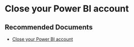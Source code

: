   <properties
	pageTitle="closing your power bi account"
	description="closing your power bi account"
	service="microsoft.PowerBIDedicated"
	resource="capacities"
	authors="pjfreitas"
	ms.author="pfreitas"	
	displayOrder="1190"
	selfHelpType="generic"
	supportTopicIds="32628074"
	productPesIds="16334"
	cloudEnvironments="public, MoonCake, fairfax, usnat, ussec" 
	articleId="a3abfa9a-5343-aa93-3f41-d5e6ec97d08c"
	ownershipId="PowerBI_PowerBI"
/>

# Close your Power BI account

## **Recommended Documents**

* [Close your Power BI account](https://docs.microsoft.com/power-bi/service-admin-closing-your-account)
